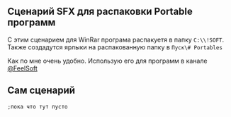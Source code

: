 ## Сценарий SFX для распаковки Portable программ

С этим сценарием для WinRar програма распакуетя в папку ```C:\\!SOFT```.  
Также создадутся ярлыки на распакованную папку в ```Пуск\# Portables```

Как по мне очень удобно. Использую его для программ в канале [@FeelSoft](https://t.me/feelsoft)

## Сам сценарий 
```
;пока что тут пусто
```
